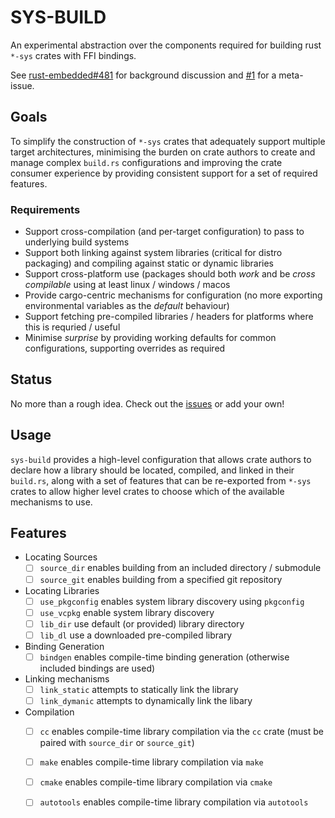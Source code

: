 # SYS-BUILD

An experimental abstraction over the components required for building rust `*-sys` crates with FFI bindings.

See [rust-embedded#481](https://github.com/rust-embedded/wg/issues/481) for background discussion and [#1](https://github.com/ryankurte/rust-sys-build/issues/1) for a meta-issue.


## Goals

To simplify the construction of `*-sys` crates that adequately support multiple target architectures, minimising the burden on crate authors to create and manage complex `build.rs` configurations and improving the crate consumer experience by providing consistent support for a set of required features.


### Requirements

- Support cross-compilation (and per-target configuration) to pass to underlying build systems
- Support both linking against system libraries (critical for distro packaging) and compiling against static or dynamic libraries
- Support cross-platform use (packages should both _work_ and be _cross compilable_ using at least linux / windows / macos
- Provide cargo-centric mechanisms for configuration (no more exporting environmental variables as the _default_ behaviour) 
- Support fetching pre-compiled libraries / headers for platforms where this is requried / useful
- Minimise _surprise_ by providing working defaults for common configurations, supporting overrides as required


## Status

No more than a rough idea. Check out the [issues](https://github.com/ryankurte/rust-sys-build/issues) or add your own!


## Usage

`sys-build` provides a high-level configuration that allows crate authors to declare how a library should be located, compiled, and linked in their `build.rs`, along with a set of features that can be re-exported from `*-sys` crates to allow higher level crates to choose which of the available mechanisms to use.


## Features

- Locating Sources
  - [ ] `source_dir` enables building from an included directory / submodule
  - [ ] `source_git` enables building from a specified git repository
- Locating Libraries
  - [ ] `use_pkgconfig` enables system library discovery using `pkgconfig`
  - [ ] `use_vcpkg` enable system library discovery
  - [ ] `lib_dir` use default (or provided) library directory
  - [ ] `lib_dl` use a downloaded pre-compiled library
- Binding Generation
  - [ ] `bindgen` enables compile-time binding generation (otherwise included bindings are used)
- Linking mechanisms
  - [ ] `link_static` attempts to statically link the library
  - [ ] `link_dymanic` attempts to dynamically link the libary
- Compilation
  - [ ] `cc` enables compile-time library compilation via the `cc` crate (must be paired with `source_dir` or `source_git`)
  - [ ] `make` enables compile-time library compilation via `make`
  - [ ] `cmake` enables compile-time library compilation via `cmake`
  - [ ] `autotools` enables compile-time library compilation via `autotools`




